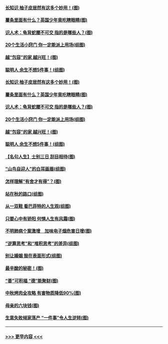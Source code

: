 #### [长知识 柚子皮居然有这多个妙用！(图)](../pages/p8/907425.md?t=09171944) 
#### [薯条里面有什么？英国少年竟吃瞎眼睛(图)](../pages/p8/907381.md?t=09171944) 
#### [识人术：龟背蛇腰不可交 指的是哪些人？(图)](../pages/p8/907503.md?t=09171944) 
#### [20个生活小窍门 你一定能派上用场(组图)](../pages/p8/907510.md?t=09171944) 
#### [越“包容”的家 越兴旺！(图)](../pages/p8/907328.md?t=09171944) 
#### [聪明人 余生不想5件事！(组图)](../pages/p8/907364.md?t=09171944) 
#### [长知识 柚子皮居然有这多个妙用！(图)](../pages/p8/907425.md?t=09171944) 
#### [薯条里面有什么？英国少年竟吃瞎眼睛(图)](../pages/p8/907381.md?t=09171944) 
#### [识人术：龟背蛇腰不可交 指的是哪些人？(图)](../pages/p8/907503.md?t=09171944) 
#### [20个生活小窍门 你一定能派上用场(组图)](../pages/p8/907510.md?t=09171944) 
#### [越“包容”的家 越兴旺！(图)](../pages/p8/907328.md?t=09171944) 
#### [聪明人 余生不想5件事！(组图)](../pages/p8/907364.md?t=09171944) 
#### [【名句人生】士别三日 刮目相待(图)](../pages/p8/906988.md?t=09171944) 
#### [“山鸟自迎人”的白耳画眉(组图)](../pages/p8/907332.md?t=09171944) 
#### [怎样理解“有舍才有得”？(图)](../pages/p8/906872.md?t=09171944) 
#### [站在秋的路口(组图)](../pages/p8/906914.md?t=09171944) 
#### [从一双鞋 看巴菲特的人生观(组图)](../pages/p8/907311.md?t=09171944) 
#### [只要心中有骄阳 何惧人生有风霜(图)](../pages/p8/907320.md?t=09171944) 
#### [不明肺病个案激增　加味电子烟危害日增(图)](../pages/p8/907307.md?t=09171944) 
#### [“逆算思考”和“堆积思考”的差异(组图)](../pages/p8/907229.md?t=09171944) 
#### [别让婚姻 毁在表面形式(组图)](../pages/p8/907118.md?t=09171944) 
#### [最辛酸的秘密！(图)](../pages/p8/906327.md?t=09171944) 
#### [“善”可积福 “德”能聚财(图)](../pages/p8/906906.md?t=09171944) 
#### [中秋烤肉全攻略 有害物质降低90%(图)](../pages/p8/907227.md?t=09171944) 
#### [母亲的六块钱(图)](../pages/p8/907107.md?t=09171944) 
#### [生意失败倾家荡产 “一件事”令人生逆转(图)](../pages/p8/907101.md?t=09171944) 

----
#### [ >>> 更早内容 <<< ](../indexes/p8-earlier.md)
